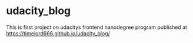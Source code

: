 # udacity_blog
This is first project on udacitys frontend nanodegree program 
published at https://timelord666.github.io/udacity_blog/
